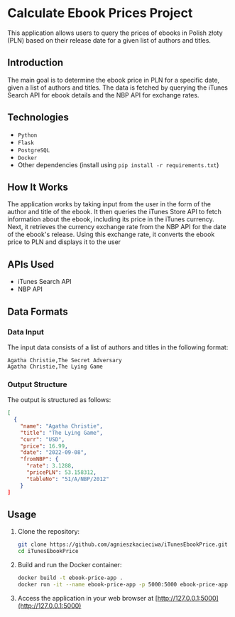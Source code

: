 # Calculate Ebook Prices Project
This application allows users to query the prices of ebooks in Polish złoty (PLN) based on their release date for a given list of authors and titles.

## Introduction
The main goal is to determine the ebook price in PLN for a specific date, given a list of authors and titles. The data is fetched by querying the iTunes Search API for ebook details and the NBP API for exchange rates.

## Technologies
- `Python`
- `Flask`
- `PostgreSQL`
- `Docker`
- Other dependencies (install using `pip install -r requirements.txt`)

## How It Works
The application works by taking input from the user in the form of the author and title of the ebook. It then queries the iTunes Store API to fetch information about the ebook, including its price in the iTunes currency. Next, it retrieves the currency exchange rate from the NBP API for the date of the ebook's release. Using this exchange rate, it converts the ebook price to PLN and displays it to the user

## APIs Used
- iTunes Search API
- NBP API

## Data Formats 

### Data Input
The input data consists of a list of authors and titles in the following format:
```arduino
Agatha Christie,The Secret Adversary
Agatha Christie,The Lying Game
```
### Output Structure
The output is structured as follows:
```json
[
  {
    "name": "Agatha Christie",
    "title": "The Lying Game",
    "curr": "USD",
    "price": 16.99,
    "date": "2022-09-08",
    "fromNBP": {
      "rate": 3.1288,
      "pricePLN": 53.158312,
      "tableNo": "51/A/NBP/2012"
    }
]
```


## Usage 
1. Clone the repository:
   ```bash
   git clone https://github.com/agnieszkacieciwa/iTunesEbookPrice.git
   cd iTunesEbookPrice
   ```
2. Build and run the Docker container:
   ```bash
   docker build -t ebook-price-app .
   docker run -it --name ebook-price-app -p 5000:5000 ebook-price-app
   ```
3. Access the application in your web browser at [http://127.0.0.1:5000](http://127.0.0.1:5000)

